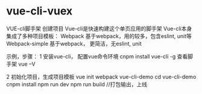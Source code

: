 # vue-cli-vuex
VUE-cli脚手架 创建项目
Vue-cli是快速构建这个单页应用的脚手架
Vue-cli本身集成了多种项目模板： 
  Webpack  基于webpack，用的较多，包含eslint, unit等
  Webpack-simple  基于webpack， 更简洁，无eslint, unit

示例，步骤：
1 安装vue-cli， 配置vue命令环境
cnpm install vue-cli -g
查看脚手架 vue –V

2 初始化项目，生成项目模板
vue init webpack vue-cli-demo
cd vue-cli-demo
cnpm install
npm run dev
npm run build  //打包输出，上线
